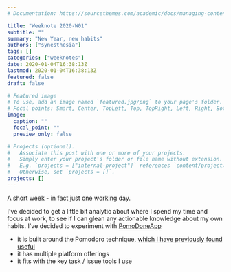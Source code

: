 ```yaml
---
# Documentation: https://sourcethemes.com/academic/docs/managing-content/

title: "Weeknote 2020-W01"
subtitle: ""
summary: "New Year, new habits"
authors: ["synesthesia"]
tags: []
categories: ["weeknotes"]
date: 2020-01-04T16:38:13Z
lastmod: 2020-01-04T16:38:13Z
featured: false
draft: false

# Featured image
# To use, add an image named `featured.jpg/png` to your page's folder.
# Focal points: Smart, Center, TopLeft, Top, TopRight, Left, Right, BottomLeft, Bottom, BottomRight.
image:
  caption: ""
  focal_point: ""
  preview_only: false

# Projects (optional).
#   Associate this post with one or more of your projects.
#   Simply enter your project's folder or file name without extension.
#   E.g. `projects = ["internal-project"]` references `content/project/deep-learning/index.md`.
#   Otherwise, set `projects = []`.
projects: []
---
```

A short week - in fact just one working day.

I've decided to get a little bit analytic about where I spend my time and focus at work, to see if I can glean any actionable knowledge about my own habits. I've decided to experiment with [PomoDoneApp](https://pomodoneapp.com/)

* it is built around the Pomodoro technique, [which I have previously found useful](/2010/12/18/blending-pomodoro-and-gtd/)
* it has multiple platform offerings
* it fits with the key task / issue tools I use


